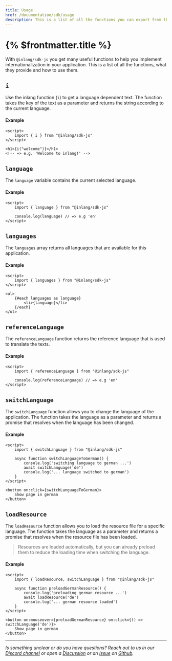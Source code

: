 ```yaml
---
title: Usage
href: /documentation/sdk/usage
description: This is a list of all the functions you can export from the inlang SDK, what they provide and how to use them.
---
```


# {% $frontmatter.title %}

With `@inlang/sdk-js` you get many useful functions to help you implement internationalization in your application. This is a list of all the functions, what they provide and how to use them.

## `i`

Use the inlang function (`i`) to get a language dependent text. The function takes the key of the text as a parameter and returns the string according to the current language.

#### Example

```svelte
<script>
	import { i } from "@inlang/sdk-js"
</script>

<h1>{i("welcome")}</h1>
<!-- => e.g. 'Welcome to inlang!' -->
```

## `language`

The `language` variable contains the current selected language.

#### Example

```svelte
<script>
	import { language } from "@inlang/sdk-js"

	console.log(language) // => e.g 'en'
</script>
```

## `languages`

The `languages` array returns all languages that are available for this application.

#### Example

```svelte
<script>
	import { languages } from "@inlang/sdk-js"
</script>

<ul>
	{#each languages as language}
		<li>{language}</li>
	{/each}
</ul>
```

## `referenceLanguage`

The `referenceLanguage` function returns the reference language that is used to translate the texts.

#### Example

```svelte
<script>
	import { referenceLanguage } from "@inlang/sdk-js"

	console.log(referenceLanguage) // => e.g 'en'
</script>
```

## `switchLanguage`

The `switchLanguage` function allows you to change the language of the application. The function takes the language as a parameter and returns a promise that resolves when the language has been changed.

#### Example

```svelte
<script>
	import { switchLanguage } from "@inlang/sdk-js"

	async function switchLanguageToGerman() {
		console.log('switching language to german ...')
		await switchLanguage('de')
		console.log('... language switched to german')
	}
</script>

<button on:click={switchLanguageToGerman}>
	Show page in german
</button>
```

## `loadResource`

The `loadResource` function allows you to load the resource file for a specific language. The function takes the language as a parameter and returns a promise that resolves when the resource file has been loaded.

> Resources are loaded automatically, but you can already preload them to reduce the loading time when switching the language.

#### Example

```svelte
<script>
	import { loadResource, switchLanguage } from "@inlang/sdk-js"

	async function preloadGermanResource() {
		console.log('preloading german resource ...')
		await loadResource('de')
		console.log('... german resource loaded')
	}
</script>

<button on:mouseover={preloadGermanResource} on:click={() => switchLanguage('de')}>
	Show page in german
</button>
```

---

_Is something unclear or do you have questions? Reach out to us in our [Discord channel](https://discord.gg/9vUg7Rr) or open a [Discussion](https://github.com/inlang/inlang/discussions) or an [Issue](https://github.com/inlang/inlang/issues) on [Github](https://github.com/inlang/inlang)._